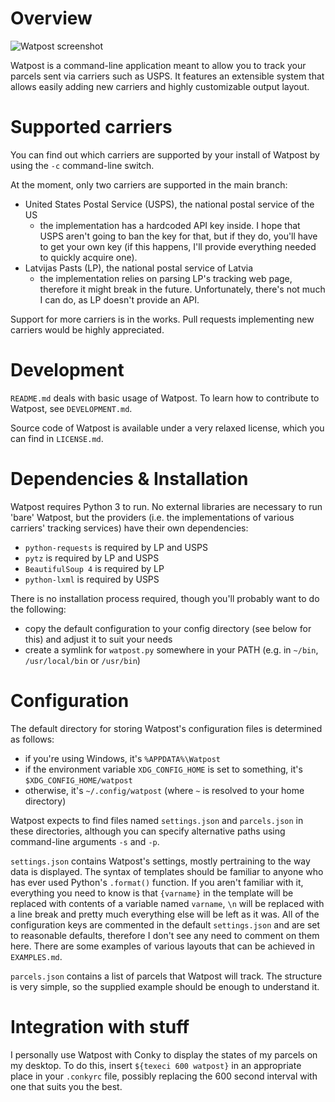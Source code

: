 Overview
========

![Watpost screenshot](http://f.nn.lv/mk/qt/z3/screenshot.png "Watpost")

Watpost is a command-line application meant to allow you to track your parcels sent via carriers such as USPS. It features an extensible system that allows easily adding new carriers and highly customizable output layout.

Supported carriers
==================

You can find out which carriers are supported by your install of Watpost by using the `-c` command-line switch.

At the moment, only two carriers are supported in the main branch:

* United States Postal Service (USPS), the national postal service of the US
    * the implementation has a hardcoded API key inside. I hope that USPS aren't going to ban the key for that, but if they do, you'll have to get your own key (if this happens, I'll provide everything needed to quickly acquire one).
* Latvijas Pasts (LP), the national postal service of Latvia
    * the implementation relies on parsing LP's tracking web page, therefore it might break in the future. Unfortunately, there's not much I can do, as LP doesn't provide an API.

Support for more carriers is in the works. Pull requests implementing new carriers would be highly appreciated.

Development
===========

`README.md` deals with basic usage of Watpost. To learn how to contribute to Watpost, see `DEVELOPMENT.md`.

Source code of Watpost is available under a very relaxed license, which you can find in `LICENSE.md`.

Dependencies & Installation
===========================

Watpost requires Python 3 to run. No external libraries are necessary to run 'bare' Watpost, but the providers (i.e. the implementations of various carriers' tracking services) have their own dependencies:

* `python-requests` is required by LP and USPS
* `pytz` is required by LP and USPS
* `BeautifulSoup 4` is required by LP
* `python-lxml` is required by USPS

There is no installation process required, though you'll probably want to do the following:

* copy the default configuration to your config directory (see below for this) and adjust it to suit your needs
* create a symlink for `watpost.py` somewhere in your PATH (e.g. in `~/bin`, `/usr/local/bin` or `/usr/bin`)

Configuration
=============

The default directory for storing Watpost's configuration files is determined as follows:

* if you're using Windows, it's `%APPDATA%\Watpost`
* if the environment variable `XDG_CONFIG_HOME` is set to something, it's `$XDG_CONFIG_HOME/watpost`
* otherwise, it's `~/.config/watpost` (where `~` is resolved to your home directory)

Watpost expects to find files named `settings.json` and `parcels.json` in these directories, although you can specify alternative paths using command-line arguments `-s` and `-p`.

`settings.json` contains Watpost's settings, mostly pertraining to the way data is displayed. The syntax of templates should be familiar to anyone who has ever used Python's `.format()` function. If you aren't familiar with it, everything you need to know is that `{varname}` in the template will be replaced with contents of a variable named `varname`, `\n` will be replaced with a line break and pretty much everything else will be left as it was. All of the configuration keys are commented in the default `settings.json` and are set to reasonable defaults, therefore I don't see any need to comment on them here. There are some examples of various layouts that can be achieved in `EXAMPLES.md`.

`parcels.json` contains a list of parcels that Watpost will track. The structure is very simple, so the supplied example should be enough to understand it.

Integration with stuff
======================

I personally use Watpost with Conky to display the states of my parcels on my desktop. To do this, insert `${texeci 600 watpost}` in an appropriate place in your `.conkyrc` file, possibly replacing the 600 second interval with one that suits you the best.

